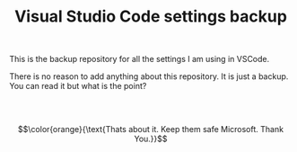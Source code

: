 # $$\text{Visual Studio Code settings backup}$$

&emsp;

This is the backup repository for all the settings I am using in VSCode.

There is no reason to add anything about this repository. It is just a backup. You can read it but what is the point?

&emsp;

##
$$\color{orange}{\text{Thats about it. Keep them safe Microsoft. Thank You.}}$$
